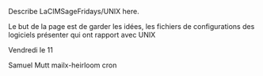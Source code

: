 Describe LaCIMSageFridays/UNIX here.
 

Le but de la page est de garder les idées, les fichiers de configurations  des logiciels présenter qui ont rapport avec UNIX




Vendredi le 11 


Samuel
Mutt
mailx-heirloom
cron
